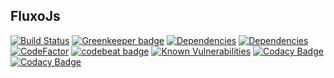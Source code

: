 FluxoJs
-------

[![Build Status](https://travis-ci.org/dgmike/fluxojs.svg?branch=master)](https://travis-ci.org/dgmike/fluxojs)
[![Greenkeeper badge](https://badges.greenkeeper.io/dgmike/fluxojs.svg)](https://greenkeeper.io/)
[![Dependencies](https://david-dm.org/dgmike/fluxojs/status.svg)](https://david-dm.org/dgmike/fluxojs)
[![Dependencies](https://david-dm.org/dgmike/fluxojs/dev-status.svg)](https://david-dm.org/dgmike/fluxojs)
[![CodeFactor](https://www.codefactor.io/repository/github/dgmike/fluxojs/badge)](https://www.codefactor.io/repository/github/dgmike/fluxojs)
[![codebeat badge](https://codebeat.co/badges/58a7ff90-8b30-47f5-bc0c-4e4352086108)](https://codebeat.co/projects/github-com-dgmike-fluxojs-development)
[![Known Vulnerabilities](https://snyk.io/test/github/dgmike/fluxojs/badge.svg?targetFile=package.json)](https://snyk.io/test/github/dgmike/fluxojs?targetFile=package.json)
[![Codacy Badge](https://api.codacy.com/project/badge/Grade/07435cf997d5473380c8c88e499faf53)](https://www.codacy.com/app/michaelgranados/fluxojs?utm_source=github.com&amp;utm_medium=referral&amp;utm_content=dgmike/fluxojs&amp;utm_campaign=Badge_Grade)
[![Codacy Badge](https://api.codacy.com/project/badge/Coverage/07435cf997d5473380c8c88e499faf53)](https://www.codacy.com/app/michaelgranados/fluxojs?utm_source=github.com&utm_medium=referral&utm_content=dgmike/fluxojs&utm_campaign=Badge_Coverage)
